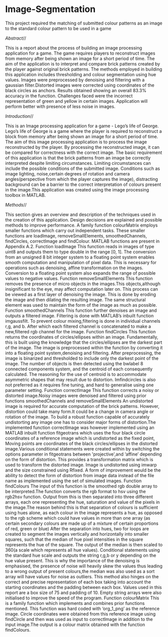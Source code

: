 # Image-Segmentation
This project required the matching of submitted colour patterns as an image to the standard colour pattern to be used in a game


*Abstract*//

This is a report about the process of building an image processing application for a game. The game requires players to reconstruct images from memory after being shown an image for a short period of time. The aim of the application is to interpret and compare brick patterns created by the player against original brick patterns. The methods employed in building this application includes thresholding and colour segmentation using hue values. Images were preprocessed by denoising and filtering with a gaussian filter.Distorted images were corrected using coordinates of the black circles as anchors.
Results obtained showing an overall 83.3% accuracy in the function. Challenges faced were the incorrect representation of green and yellow in certain images. Application will perform better with presence of less noise in images.

*Introduction*//

This is an Image processing application for a game - Lego’s life of George. Lego’s life of George is a game where the player is required to reconstruct a block from memory after being shown an image for a short period of time. The aim of this image processing application is to process the image reconstructed by the player. By processing the reconstructed image, it can be compared for correctness with the correct image. The basic requirement of this application is that the brick patterns from an image be correctly interpreted despite limiting circumstances. Limiting circumstances can include the possible conditions of the submitted image. Conditions such as image lighting, noise,certain degrees of rotation and camera angles(perspective from which the player captures the image), distracting background can be a barrier to the correct interpretation of colours present in the image.This application was created using the image processing toolbox in MATLAB.

*Methods*//

This section gives an overview and description of the techniques used in the creation of this application. Design decisions are explained and possible methods to improve performance. A family function colourMatrix employs smaller functions which carry out independent tasks. These smaller functions are loadImage, removeSmallElements, smoothedChannels, findCircles, correctImage and findColour. MATLAB functions are present in Appendix A.2.
Function loadImage
This function reads in images of type uint8 and outputs them to type double in the range [0, 1]. The conversion from an unsigned 8 bit integer system to a floating point system enables smooth
 computation and manipulation of pixel data. This is necessary for operations such as denoising, affine transformation on the images. Conversion to a floating point system also expands the range of possible values to negative values.
Function removeSmallElements
This function removes the presence of micro objects in the images.This objects,although insignificant to the eye, may affect computation later on. This process can be viewed as a first layer of denoising the image. This is done by eroding the image and then dilating the resulting image. The same structural element was used to maintain the form of the image as much as possible.
Function smoothedChannels
This function further denoises an image and outputs a filtered image. Filtering is done with MATLAB’s inbuilt function imgaussfilt. To prevent colour mixing,filtering is done in individual channels r,g, and b. After which each filtered channel is concatenated to make a new,filtered rgb channel for the image.
Function findCircles
This function returns the coordinates of circles/ellipses within an image. Fundamentally, this is built using the knowledge that the circles/ellipses are the darkest part of the image. The image is preprocessed within the function by converting it into a floating point system,denoising and filtering. After preprocessing, the image is binarized and thresholded to include only the darkest point of the image. The number of objects is then detected using the bwlabel 8 connected components system, and the centroid of each consequently calculated. The reasoning for the use of centroid is to accommodate asymmetric shapes that may result due to distortion. Imfindcircles is also not preferred as it requires fine tuning, and hard to generalise using one parameter setting.
Function correctImage
This function corrects a noisy or distorted image.Noisy images were denoised and filtered using prior functions smoothedChannels and removeSmallElements An undistorted image is required for accurate computation of the brick patterns. However, distortion could take many form.It could be a change in camera angle or rotation of the image. To build a robust function capable of accurately undistorting any image one has to consider major forms of distortion.The implemented function correctImage was however implemented using an MATLAB inbuilt function fitgeotrans which uses the four black circle coordinates of a reference image which is undistorted as the fixed point, Moving points are coordinates of the black circles/ellipses in the distorted image.Various conditional statements were created within by switching the options parameter in fitgeotrans between 'projective',and ‘affine’ depending on the form of distortion. This provides a transformation matrix which is used to transform the distorted image. Image is undistorted using imwarp and the size constrained using Rfixed. A form of improvement would be the ability to detect the form of distortion from image data instead of the file name as implemented using the set of simulated images.
Function findColours
The input of this function is the smoothed rgb double array to be interpreted.The function converts the rgb format to hsv using the rgb2hsv function. Output from this is then separated into three different arrays, each one representing the hue, saturation and value of the pixels in the image.The reason behind this is that separation of colours is sufficient using hues alone, as each colour in the image represents a hue, as opposed to the rgb scheme which could have values in more than one array (as certain secondary colours are made up of a mixture of certain proportions of red, green or blue)
After the separation into hues, two for loops are created to segment the images vertically and horizontally into smaller squares, such that the median of hue pixel intensities in the square represents the hue of the square. The output of the median is then scaled to 360(a scale which represents all hue values). Conditional statements using the standard hue scale and outputs the string r,g,b or y depending on the hue value present.
This is why the importance of the denoising is emphasised, the presence of noise will heavily skew the values thus leading to a wrong output of present colours,the median was also used as a sort array will have values for noise as outliers. This method also hinges on the correct and precise representation of each box taking into account the starting coordinates and the padding between each box. Values used in this report are a box size of 75 and padding of 10. Empty string arrays were also initialised to improve the speed of the program.
Function colourMatrix
This is a family function which implements and combines prior functions mentioned. This function was hard coded with ‘org_1_png’ as the reference image. Circle coordinates were obtained from this reference image using findCircle and then was used as input to correctImage in addition to the input image.The output is a colour matrix obtained with the function findColours.
